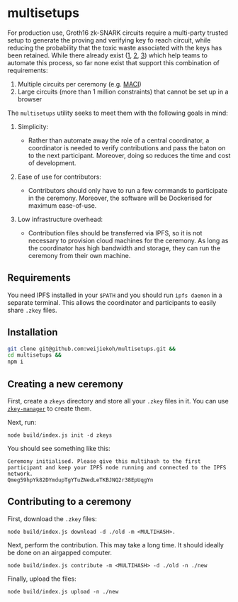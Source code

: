# multisetups

For production use, Groth16 zk-SNARK circuits require a multi-party trusted
setup to generate the proving and verifying key fo reach circuit, while
reducing the probability that the toxic waste associated with the keys has been
retained. While there already exist ([1](https://github.com/briangu33/Setup),
[2](https://github.com/glamperd/setup-mpc-ui),
[3](https://github.com/celo-org/snark-setup/)) which help teams to automate
this process, so far none exist that support this combination of requirements:

1. Multiple circuits per ceremony (e.g. [MACI](https://github.com/appliedzkp/maci))
2. Large circuits (more than 1 million constraints) that cannot be set up in a
   browser

The `multisetups` utility seeks to meet them with the following goals in mind:

1. Simplicity:

    - Rather than automate away the role of a central coordinator, a
      coordinator is needed to verify contributions and pass the baton on to
      the next participant. Moreover, doing so reduces the time and cost of
      development.

2. Ease of use for contributors:

    - Contributors should only have to run a few commands to participate in
      the ceremony. Moreover, the software will be Dockerised for maximum
      ease-of-use.

3. Low infrastructure overhead:

    - Contribution files should be transferred via IPFS, so it is not necessary
      to provision cloud machines for the ceremony. As long as the coordinator
      has high bandwidth and storage, they can run the ceremony from their own
      machine.

## Requirements

You need IPFS installed in your `$PATH` and you should run `ipfs daemon` in a
separate terminal. This allows the coordinator and participants to easily share
`.zkey` files.

## Installation

```bash
git clone git@github.com:weijiekoh/multisetups.git &&
cd multisetups &&
npm i
```

## Creating a new ceremony

First, create a `zkeys` directory and store all your `.zkey` files in it. You
can use [`zkey-manager`](https://github.com/weijiekoh/zkey-manager) to create
them.

Next, run:

```
node build/index.js init -d zkeys
```

You should see something like this:

```
Ceremony initialised. Please give this multihash to the first participant and keep your IPFS node running and connected to the IPFS network.
Qmeg59hpYk82DYmdupTgYTuZNedLeTKBJNQ2r38EpUqgYn
```

## Contributing to a ceremony

First, download the `.zkey` files:

```
node build/index.js download -d ./old -m <MULTIHASH>.
```

Next, perform the contribution. This may take a long time. It should ideally be
done on an airgapped computer.

```
node build/index.js contribute -m <MULTIHASH> -d ./old -n ./new
```

Finally, upload the files:

```
node build/index.js upload -n ./new
```
